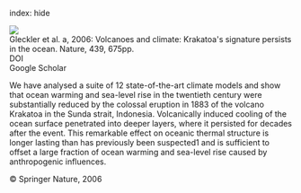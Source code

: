 index: hide

<div class="Citation">
    <div class="Citation-thumb CitationThumb-linked"  data-href="https://doi.org/10.1038/439675a">
      <img src="https://static.claimspace.cloud/climate-study-static/refs/thumbs/13/Gleckler_et_al_2006a-thumb.png" />
    </div>

  <div class="Citation-body">
    <div class="Citation-text">Gleckler et al. a, 2006: Volcanoes and climate: Krakatoa's signature persists in the ocean. <span class="Article-journal">Nature, </span><span class="Article-volume">439, </span>675pp.</div>
    <div class="Citation-links">
      <div class="CitationLink" data-href="https://doi.org/10.1038/439675a">
        <div class="CitationLink-icon CitationLink-Doi"></div>
        <div class="CitationLink-text">DOI</div>
      </div>
      <div class="CitationLink" data-href="https://scholar.google.com/scholar?q=10.1038/439675a">
        <div class="CitationLink-icon CitationLink-Scholar"></div>
        <div class="CitationLink-text">Google Scholar</div>
      </div>
    </div>
  </div>
</div>

We have analysed a suite of 12 state-of-the-art climate models and show that ocean warming and sea-level rise in the twentieth century were substantially reduced by the colossal eruption in 1883 of the volcano Krakatoa in the Sunda strait, Indonesia. Volcanically induced cooling of the ocean surface penetrated into deeper layers, where it persisted for decades after the event. This remarkable effect on oceanic thermal structure is longer lasting than has previously been suspected1 and is sufficient to offset a large fraction of ocean warming and sea-level rise caused by anthropogenic influences.

<div class="Citation-copy">
&copy; Springer Nature, 2006
</div>
